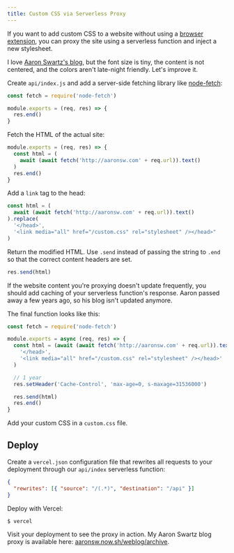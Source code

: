 ```yaml
---
title: Custom CSS via Serverless Proxy
---
```


If you want to add custom CSS to a website without using a [browser extension](https://userstyles.org/), you can proxy the site using a serverless function and
inject a new stylesheet.

I love [Aaron Swartz's blog](http://aaronsw.com/weblog/archive), but the font size is tiny, the content is not centered, and the colors aren't late-night
friendly. Let's improve it.

Create `api/index.js` and add a server-side fetching library like [node-fetch](https://github.com/node-fetch/node-fetch):

```js
const fetch = require('node-fetch')

module.exports = (req, res) => {
  res.end()
}
```

Fetch the HTML of the actual site:

```js
module.exports = (req, res) => {
  const html = (
    await (await fetch('http://aaronsw.com' + req.url)).text()
  )
  res.end()
}
```

Add a `link` tag to the head:

```js
const html = (
  await (await fetch('http://aaronsw.com' + req.url)).text()
).replace(
  '</head>',
  '<link media="all" href="/custom.css" rel="stylesheet" /></head>"
)
```

Return the modified HTML. Use `.send` instead of passing the string to `.end` so that the correct content headers are set.

```js
res.send(html)
```

If the website content you're proxying doesn't update frequently, you should add caching of your serverless function's response. Aaron passed away a few years
ago, so his blog isn't updated anymore.

The final function looks like this:

```js
const fetch = require('node-fetch')

module.exports = async (req, res) => {
  const html = (await (await fetch('http://aaronsw.com' + req.url)).text()).replace(
    '</head>',
    '<link media="all" href="/custom.css" rel="stylesheet" /></head>'
  )

  // 1 year
  res.setHeader('Cache-Control', 'max-age=0, s-maxage=31536000')

  res.send(html)
  res.end()
}
```

Add your custom CSS in a `custom.css` file.

## Deploy

Create a `vercel.json` configuration file that rewrites all requests to your deployment through our `api/index` serverless function:

```json
{
  "rewrites": [{ "source": "/(.*)", "destination": "/api" }]
}
```

Deploy with Vercel:

```bash
$ vercel
```

Visit your deployment to see the proxy in action. My Aaron Swartz blog proxy is available here:
[aaronsw.now.sh/weblog/archive](https://aaronsw.now.sh/weblog/archive).
